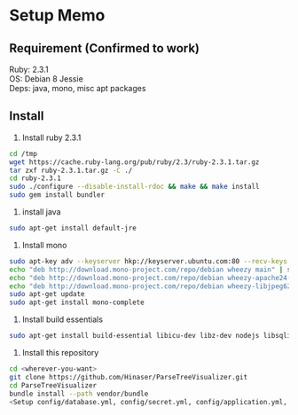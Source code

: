 # Setup Memo

## Requirement (Confirmed to work)
Ruby: 2.3.1  
OS: Debian 8 Jessie  
Deps: java, mono, misc apt packages

## Install
1. Install ruby 2.3.1  
```bash
cd /tmp  
wget https://cache.ruby-lang.org/pub/ruby/2.3/ruby-2.3.1.tar.gz  
tar zxf ruby-2.3.1.tar.gz -C ./  
cd ruby-2.3.1  
sudo ./configure --disable-install-rdoc && make && make install  
sudo gem install bundler
```
1. install java  
```bash
sudo apt-get install default-jre
```
1. Install mono  
```bash
sudo apt-key adv --keyserver hkp://keyserver.ubuntu.com:80 --recv-keys 3FA7E0328081BFF6A14DA29AA6A19B38D3D831EF  
echo "deb http://download.mono-project.com/repo/debian wheezy main" | sudo tee /etc/apt/sources.list.d/mono-xamarin.list  
echo "deb http://download.mono-project.com/repo/debian wheezy-apache24-compat main" | sudo tee -a /etc/apt/sources.list.d/mono-xamarin.list  
echo "deb http://download.mono-project.com/repo/debian wheezy-libjpeg62-compat main" | sudo tee -a /etc/apt/sources.list.d/mono-xamarin.list  
sudo apt-get update
sudo apt-get install mono-complete
```
1. Install build essentials  
```bash           
sudo apt-get install build-essential libicu-dev libz-dev nodejs libsqlite3-dev zlib1g-dev libmagic-dev
```
1. Install this repository  
```bash
cd <wherever-you-want>  
git clone https://github.com/Hinaser/ParseTreeVisualizer.git  
cd ParseTreeVisualizer  
bundle install --path vendor/bundle  
<Setup config/database.yml, config/secret.yml, config/application.yml, config/locales/description.*.yml>
```
